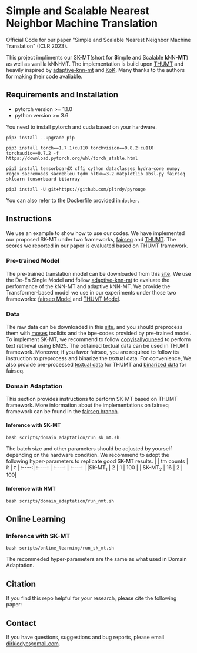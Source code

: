 # Simple and Scalable Nearest Neighbor Machine Translation

Official Code for our paper "Simple and Scalable Nearest Neighbor Machine Translation" (ICLR 2023).

This project impliments our SK-MT(short for **S**imple and Scalable **k**NN-**MT**) as well as vanilla kNN-MT. The implementation is build upon [THUMT](https://github.com/THUNLP-MT/THUMT/tree/pytorch) and heavily inspired by [adaptive-knn-mt](https://github.com/zhengxxn/adaptive-knn-mt) and [KoK](https://github.com/wangqi1996/KoK).
Many thanks to the authors for making their code avaliable.

## Requirements and Installation
* pytorch version >= 1.1.0
* python version >= 3.6

You need to install pytorch and cuda based on your hardware.
```
pip3 install --upgrade pip

pip3 install torch==1.7.1+cu110 torchvision==0.8.2+cu110 torchaudio==0.7.2 -f https://download.pytorch.org/whl/torch_stable.html

pip3 install tensorboardX cffi cython dataclasses hydra-core numpy regex sacremoses sacrebleu tqdm nltk>=3.2 matplotlib absl-py fairseq sklearn tensorboard bitarray

pip3 install -U git+https://github.com/pltrdy/pyrouge
```
You can also refer to the Dockerfile provided in `docker`.

## Instructions
We use an example to show how to use our codes. We have implemented our proposed SK-MT under two frameworks, [fairseq](https://github.com/facebookresearch/fairseq) and [THUMT](https://github.com/THUNLP-MT/THUMT/tree/pytorch). The scores we reported in our paper is evaluated based on THUMT framework.

### Pre-trained Model
The pre-trained translation model can be downloaded from this [site](https://github.com/pytorch/fairseq/blob/master/examples/wmt19/README.md). We use the De-En Single Model and follow [adaptive-knn-mt](https://github.com/zhengxxn/adaptive-knn-mt) to evaluate the performance of the kNN-MT and adaptive kNN-MT.
We provide the Transformer-based model we use in our experiments under those two frameworks: [fairseq Model](https://drive.google.com/file/d/1cVf6TbZxj59o12HRIgZgtYFq_zAViR8e/view?usp=sharing) and [THUMT Model](https://drive.google.com/file/d/18zhbv-JXeSL802OsUL0wZUgSNcjjE8L1/view?usp=sharing).

### Data
The raw data can be downloaded in this [site](), and you should preprocess them with [moses](https://github.com/moses-smt/mosesdecoder) toolkits and the bpe-codes provided by pre-trained model. 
To implement SK-MT,  we recommend to follow [copyisallyouneed](https://github.com/jcyk/copyisallyouneed) to perform text retrieval using BM25. The obtained textual data can be used in THUMT framework. Moreover, if you favor fairseq, you are required to follow its instruction to preprocess and binarize the textual data.
For convenience, We also provide pre-processed [textual data](https://drive.google.com/file/d/1KJ3jxXN7ziM9ZlIRHK-2XM5g9yVf9NaG/view?usp=sharing) for THUMT and [binarized data](https://drive.google.com/file/d/1Xg4DVgZpOltME76RyZ8rKQ6xjVOHbolX/view?usp=sharing) for fairseq.

### Domain Adaptation
This section provides instructions to perform SK-MT based on THUMT framework. More information about the implementations on fairseq framework can be found in the [fairseq branch](https://github.com/dirkiedai/sk-mt/tree/fairseq).
#### Inference with SK-MT
```
bash scripts/domain_adaptation/run_sk_mt.sh
```
The batch size and other parameters should be adjusted by yourself depending on the hardware condition. We recommend to adopt the following hyper-parameters to replicate good SK-MT results.
| |  tm counts   | $k$  | $\tau$ 
| :----:|  :----:  | :----:  | :----:  | 
|SK-MT$_{1}$ | 2  | 1 | 100 | 
| SK-MT$_{2}$ | 16  | 2 |  100| 


#### Inference with NMT
```
bash scripts/domain_adaptation/run_nmt.sh
```

## Online Learning
### Inference with SK-MT
```
bash scripts/online_learning/run_sk_mt.sh
```
The recommeded hyper-parameters are the same as what used in Domain Adaptation.


## Citation
If you find this repo helpful for your research, please cite the following paper:

## Contact
If you have questions, suggestions and bug reports, please email <dirkiedye@gmail.com>.

